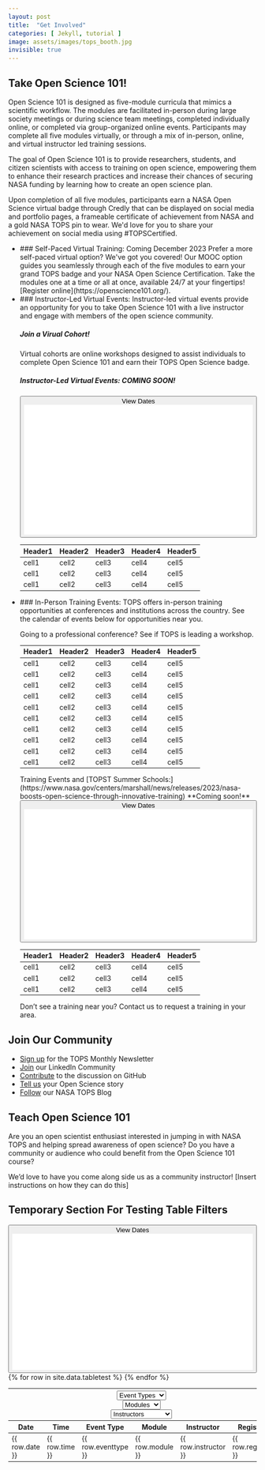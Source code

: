 ```yaml
---
layout: post
title:  "Get Involved"
categories: [ Jekyll, tutorial ]
image: assets/images/tops_booth.jpg
invisible: true
---
```


## Take Open Science 101!
Open Science 101 is designed as five-module curricula that mimics a scientific workflow. The modules are facilitated in-person during large society meetings or during science team meetings, completed individually online, or completed via group-organized online events. Participants may complete all five modules virtually, or through a mix of in-person, online, and virtual instructor led training sessions.

The goal of Open Science 101 is to provide researchers, students, and citizen scientists with access to training on open science, empowering them to enhance their research practices and increase their chances of securing NASA funding by learning how to create an open science plan.

Upon completion of all five modules, participants earn a NASA Open Science virtual badge through Credly that can be displayed on social media and portfolio pages, a frameable certificate of achievement from NASA and a gold NASA TOPS pin to wear. We'd love for you to share your achievement on social media using #TOPSCertified.

<ul class="tops_tablelist">
<li>
<div markdown="1">
### Self-Paced Virtual Training: Coming December 2023
Prefer a more self-paced virtual option? We've got you covered! Our MOOC option guides you seamlessly through each of the five modules to earn your grand TOPS badge and your NASA Open Science Certification. Take the modules one at a time or all at once, available 24/7 at your fingertips! [Register online](https://openscience101.org/).
</div>
</li>
<li>
<div markdown="1">
### Instructor-Led Virtual Events:
Instructor-led virtual events provide an opportunity for you to take Open Science 101 with a live instructor and engage with members of the open science community.

##### Join a Virual Cohort!
Virtual cohorts are online workshops designed to assist individuals to complete Open Science 101 and earn their TOPS Open Science badge.

##### Instructor-Led Virtual Events: COMING SOON!
</div>
<div class="tops_expandable_table tops_table">
    <button class="tops_expandable_opt">
		<span>View Dates</span>
		<span><img class="tops_expandable_arrow" src="../assets/images/expand_down.png"></span>
	</button>
	<table>
	  <thead>
		<tr>
		  <th>Header1</th>
		  <th>Header2</th>
		  <th>Header3</th>
		  <th>Header4</th>
		  <th>Header5</th>
		</tr>
	  </thead>
	  <tbody>
		<tr>
		  <td>cell1</td>
		  <td>cell2</td>
		  <td>cell3</td>
		  <td>cell4</td>
		  <td>cell5</td>
		</tr>
		<tr>
		  <td>cell1</td>
		  <td>cell2</td>
		  <td>cell3</td>
		  <td>cell4</td>
		  <td>cell5</td>
		</tr>
		<tr>
		  <td>cell1</td>
		  <td>cell2</td>
		  <td>cell3</td>
		  <td>cell4</td>
		  <td>cell5</td>
		</tr>
	  </tbody>
	</table>
</div>
</li>
<li>
<div markdown="1">
### In-Person Training Events:
TOPS offers in-person training opportunities at conferences and institutions across the country. See the calendar of events below for opportunities near you.

Going to a professional conference? See if TOPS is leading a workshop.
</div>
<div class="tops_scrollable_table tops_table">
	<table>
	  <thead>
		<tr>
		  <th>Header1</th>
		  <th>Header2</th>
		  <th>Header3</th>
		  <th>Header4</th>
		  <th>Header5</th>
		</tr>
	  </thead>
	  <tbody>
		<tr>
		  <td>cell1</td>
		  <td>cell2</td>
		  <td>cell3</td>
		  <td>cell4</td>
		  <td>cell5</td>
		</tr>
		<tr>
		  <td>cell1</td>
		  <td>cell2</td>
		  <td>cell3</td>
		  <td>cell4</td>
		  <td>cell5</td>
		</tr>
		<tr>
		  <td>cell1</td>
		  <td>cell2</td>
		  <td>cell3</td>
		  <td>cell4</td>
		  <td>cell5</td>
		</tr>
		<tr>
		  <td>cell1</td>
		  <td>cell2</td>
		  <td>cell3</td>
		  <td>cell4</td>
		  <td>cell5</td>
		</tr>
		<tr>
		  <td>cell1</td>
		  <td>cell2</td>
		  <td>cell3</td>
		  <td>cell4</td>
		  <td>cell5</td>
		</tr>
		<tr>
		  <td>cell1</td>
		  <td>cell2</td>
		  <td>cell3</td>
		  <td>cell4</td>
		  <td>cell5</td>
		</tr>
		<tr>
		  <td>cell1</td>
		  <td>cell2</td>
		  <td>cell3</td>
		  <td>cell4</td>
		  <td>cell5</td>
		</tr>
		<tr>
		  <td>cell1</td>
		  <td>cell2</td>
		  <td>cell3</td>
		  <td>cell4</td>
		  <td>cell5</td>
		</tr>
		<tr>
		  <td>cell1</td>
		  <td>cell2</td>
		  <td>cell3</td>
		  <td>cell4</td>
		  <td>cell5</td>
		</tr>
		<tr>
		  <td>cell1</td>
		  <td>cell2</td>
		  <td>cell3</td>
		  <td>cell4</td>
		  <td>cell5</td>
		</tr>
	  </tbody>
	</table>
</div>
<div markdown="1">
Training Events and [TOPST Summer Schools:](https://www.nasa.gov/centers/marshall/news/releases/2023/nasa-boosts-open-science-through-innovative-training)  **Coming soon!**
</div>
<div class="tops_expandable_table tops_table">
    <button class="tops_expandable_opt">
		<span>View Dates</span>
		<span><img class="tops_expandable_arrow" src="../assets/images/expand_down.png"></span>
	</button>
	<table>
	  <thead>
		<tr>
		  <th>Header1</th>
		  <th>Header2</th>
		  <th>Header3</th>
		  <th>Header4</th>
		  <th>Header5</th>
		</tr>
	  </thead>
	  <tbody>
		<tr>
		  <td>cell1</td>
		  <td>cell2</td>
		  <td>cell3</td>
		  <td>cell4</td>
		  <td>cell5</td>
		</tr>
		<tr>
		  <td>cell1</td>
		  <td>cell2</td>
		  <td>cell3</td>
		  <td>cell4</td>
		  <td>cell5</td>
		</tr>
		<tr>
		  <td>cell1</td>
		  <td>cell2</td>
		  <td>cell3</td>
		  <td>cell4</td>
		  <td>cell5</td>
		</tr>
	  </tbody>
	</table>
</div>
<div markdown="1">
Don’t see a training near you? Contact us to request a training in your area.
</div>
</li>
</ul>

## Join Our Community
* [Sign up](https://nasa.github.io/Transform-to-Open-Science/signup/) for the TOPS Monthly Newsletter
* [Join](https://www.linkedin.com/groups/12833665/) our LinkedIn Community
* [Contribute](https://github.com/nasa/Transform-to-Open-Science/discussions) to the discussion on GitHub
* [Tell us](https://docs.google.com/forms/d/e/1FAIpQLSfRXn48_rAlmZbV1s29tJn5-Awtf8DmCjzJjtSu9Gb7VD6hfg/viewform) your Open Science story
* [Follow](https://blogs.nasa.gov/transformtoopenscience/) our NASA TOPS Blog

## Teach Open Science 101
Are you an open scientist enthusiast interested in jumping in with NASA TOPS and helping spread awareness of open science? Do you have a community or audience who could benefit from the Open Science 101 course?

We’d love to have you come along side us as a community instructor!
[Insert instructions on how they can do this]

## Temporary Section For Testing Table Filters

<div class="tops_expandable_table tops_table">
    <button class="tops_expandable_opt">
		<span>View Dates</span>
		<span><img class="tops_expandable_arrow" src="../assets/images/expand_down.png"></span>
	</button>
	<table>
	  <thead>
	    <tr>
			<th class="tops_table_filters" colspan="6">
				<div>
					<select data-col-index="2">
						<option selected>Event Types</option>
						<option value="Event Type 1">Event Type 1</option>
						<option value="Event Type 2">Event Type 2</option>
						<option value="Event Type 3">Event Type 3</option>
						<option value="Event Type 4">Event Type 4</option>
					</select>
				</div>
				<div>
					<select data-col-index="3">
						<option selected>Modules</option>
						<option value="1">Module 1</option>
						<option value="2">Module 2</option>
						<option value="3">Module 3</option>
						<option value="4">Module 4</option>
						<option value="5">Module 5</option>
					</select>
				</div>
				<div>
					<select data-col-index="4">
						<option selected>Instructors</option>
						<option value="Person's Name 1">Person's Name 1</option>
						<option value="Person's Name 2">Person's Name 2</option>
						<option value="Person's Name 3">Person's Name 3</option>
						<option value="Person's Name 4">Person's Name 4</option>
					</select>
				</div>
			</th>
		</tr>
		<tr>
			<th>Date</th><th>Time</th><th>Event Type</th><th>Module</th><th>Instructor</th><th>Register</th>
		</tr>
	  </thead>
	  <tbody>
		{% for row in site.data.tabletest %}
		  <tr>
			<td>{{ row.date }}</td>
			<td>{{ row.time }}</td>
			<td>{{ row.eventtype }}</td>
			<td>{{ row.module }}</td>
			<td>{{ row.instructor }}</td>
			<td>{{ row.register }}</td>
		  </tr>
		{% endfor %}
	  </tbody>
	</table>
</div>
